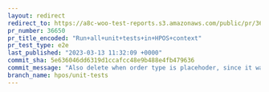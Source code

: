 ```yaml
---
layout: redirect
redirect_to: https://a8c-woo-test-reports.s3.amazonaws.com/public/pr/36650/e2e/index.html
pr_number: 36650
pr_title_encoded: "Run+all+unit+tests+in+HPOS+context"
pr_test_type: e2e
last_published: "2023-03-13 11:32:09 +0000"
commit_sha: 5e636046dd6319d1ccafcc48e9b488e4fb479636
commit_message: "Also delete when order type is placehoder, since it was created by HPOS."
branch_name: hpos/unit-tests
---
```

